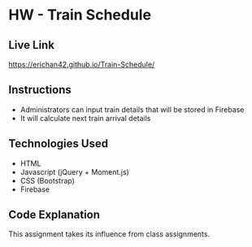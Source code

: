 # HW - Train Schedule

## Live Link
https://erichan42.github.io/Train-Schedule/

## Instructions
- Administrators can input train details that will be stored in Firebase
- It will calculate next train arrival details

## Technologies Used
- HTML
- Javascript (jQuery + Moment.js)
- CSS (Bootstrap)
- Firebase

## Code Explanation
This assignment takes its influence from class assignments.
